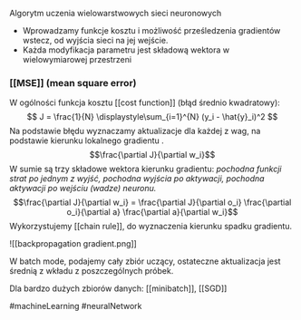 Algorytm uczenia wielowarstwowych sieci neuronowych

- Wprowadzamy funkcje kosztu i możliwość prześledzenia gradientów wstecz, od wyjścia sieci na jej wejście.
- Każda modyfikacja parametru jest składową wektora w wielowymiarowej przestrzeni

### [[MSE]] (mean square error)

W ogólności funkcja kosztu [[cost function]] (błąd średnio kwadratowy):
$$ J = \frac{1}{N} \displaystyle\sum_{i=1}^{N} (y_i - \hat{y}_i)^2 $$
Na podstawie błędu wyznaczamy aktualizacje dla każdej z wag, na podstawie kierunku lokalnego gradientu .
$$\frac{\partial J}{\partial w_i}$$
W sumie są trzy składowe wektora kierunku gradientu: *pochodna funkcji strat po jednym z wyjść, pochodna wyjścia po aktywacji, pochodna aktywacji po wejściu (wadze) neuronu.*
$$\frac{\partial J}{\partial w_i} = \frac{\partial J}{\partial o_i} \frac{\partial o_i}{\partial a} \frac{\partial a}{\partial w_i}$$
Wykorzystujemy [[chain rule]], do wyznaczenia kierunku spadku gradientu.

![[backpropagation gradient.png]]

W batch mode, podajemy cały zbiór uczący, ostateczne aktualizacja jest średnią z wkładu z poszczególnych próbek.

Dla bardzo dużych zbiorów danych: [[minibatch]], [[SGD]]

#machineLearning #neuralNetwork